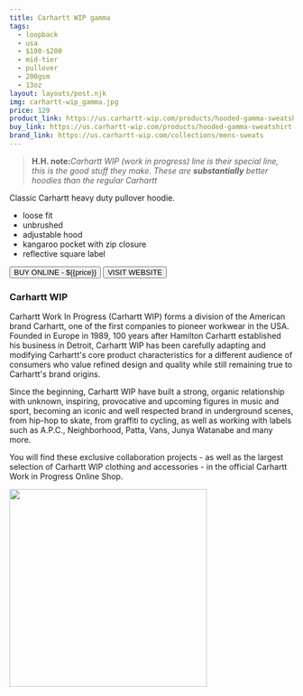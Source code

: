 ```yaml
---
title: Carhartt WIP gamma
tags:
  - loopback
  - usa
  - $100-$200 
  - mid-tier
  - pullover
  - 200gsm
  - 13oz
layout: layouts/post.njk
img: carhartt-wip_gamma.jpg
price: 129
product_link: https://us.carhartt-wip.com/products/hooded-gamma-sweatshirt-grey-heather
buy_link: https://us.carhartt-wip.com/products/hooded-gamma-sweatshirt-grey-heather 
brand_link: https://us.carhartt-wip.com/collections/mens-sweats
---
```

<div class="col col-sm-8">

<p>
<blockquote>
<strong>H.H. note:</strong><i>Carhartt WIP (work in progress) line is their special line, this is the good stuff they make. 
These are <strong>substantially</strong> better hoodies than the regular Carhartt</i>
</blockquote>
</p> 

<p>
Classic Carhartt heavy duty pullover hoodie.    

* loose fit
* unbrushed
* adjustable hood
* kangaroo pocket with zip closure
* reflective square label     
<p>
    <a href='{{buy_link}}'><button class="button-primary-outlined button-round">BUY ONLINE - ${{price}}</button></a>
    <a href='{{brand_link}}'><button class="button-primary-outlined button-round">VISIT WEBSITE</button></a>
</p>

### Carhartt WIP
<p>Carhartt Work In Progress (Carhartt WIP) forms a division of the American brand Carhartt, one of the first companies to pioneer workwear in the USA. Founded in Europe in 1989, 100 years after Hamilton Carhartt established his business in Detroit, Carhartt WIP has been carefully adapting and modifying Carhartt's core product characteristics for a different audience of consumers who value refined design and quality while still remaining true to Carhartt's brand origins.

Since the beginning, Carhartt WIP have built a strong, organic relationship with unknown, inspiring, provocative and upcoming figures in music and sport, becoming an iconic and well respected brand in underground scenes, from hip-hop to skate, from graffiti to cycling, as well as working with labels such as A.P.C., Neighborhood, Patta, Vans, Junya Watanabe and many more.

You will find these exclusive collaboration projects - as well as the largest selection of Carhartt WIP clothing and accessories - in the official Carhartt Work in Progress Online Shop.</p>

</div>

<div class="col col-sm-4 float-right">
        <img src='/img/{{img}}' height='350' class="float-left">
</div>